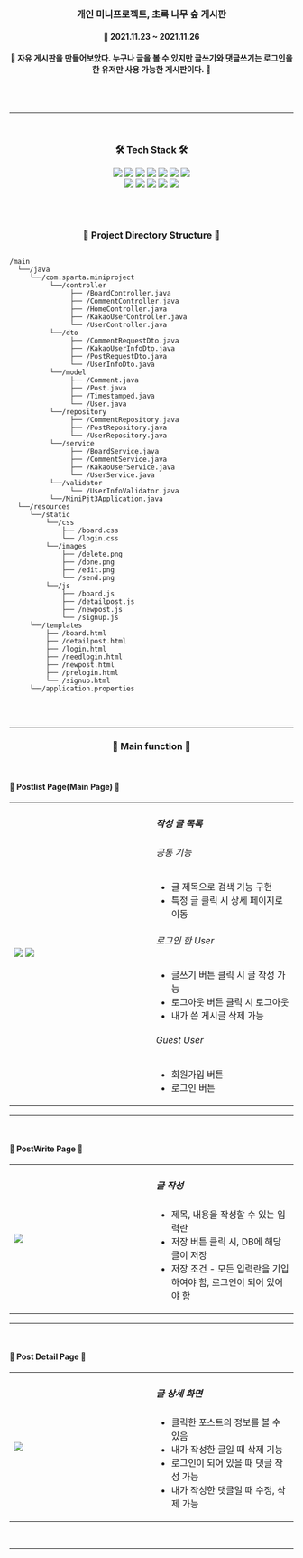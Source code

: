 <h3 align="center"><b>개인 미니프로젝트, 초록 나무 숲 게시판</b></h3>

<h4 align="center">📆 2021.11.23 ~ 2021.11.26</h4>
<h4 align="center"><b>🎫 자유 게시판을 만들어보았다. 누구나 글을 볼 수 있지만 글쓰기와 댓글쓰기는 로그인을 한 유저만 사용 가능한 게시판이다. 🎫</b></h4>
<br><br> 

---

<br>
<h3 align="center"><b>🛠 Tech Stack 🛠</b></h3>
<p align="center">
<img src="https://img.shields.io/badge/javascript-F7DF1E?style=for-the-badge&logo=javascript&logoColor=black">
<img src="https://img.shields.io/badge/jquery-0769AD?style=for-the-badge&logo=jquery&logoColor=white">
<img src="https://img.shields.io/badge/html-E34F26?style=for-the-badge&logo=html5&logoColor=white">
<img src="https://img.shields.io/badge/css-1572B6?style=for-the-badge&logo=css3&logoColor=white">
<img src="https://img.shields.io/badge/github-181717?style=for-the-badge&logo=github&logoColor=white">
<img src="https://img.shields.io/badge/linux-FCC624?style=for-the-badge&logo=linux&logoColor=black">
<img src="https://img.shields.io/badge/aws-232F3E?style=for-the-badge&logo=aws&logoColor=white">
</br>
<img src="https://img.shields.io/badge/Java-F80000?style=for-the-badge&logo=Java&logoColor=white">
<img src="https://img.shields.io/badge/SpringBoot-4FC08D?style=for-the-badge&logo=SpringBoot&logoColor=white">
<img src="https://img.shields.io/badge/Thymeleaf-7952B3?style=for-the-badge&logo=Thymeleaf&logoColor=white">
<img src="https://img.shields.io/badge/Mysql-61DAFB?style=for-the-badge&logo=Mysql&logoColor=white">
<img src="https://img.shields.io/badge/SpringSecurity-F7DF1E?style=for-the-badge&logo=SpringSecurity&logoColor=black">

<br><br>
<h3 align="center"><b>📂 Project Directory Structure 📁</b></h3>
<pre>
<code>
/main
  └──/java
     └──/com.sparta.miniproject
          └──/controller
               ├── /BoardController.java
               ├── /CommentController.java
               ├── /HomeController.java
               ├── /KakaoUserController.java
               └── /UserController.java
          └──/dto
               ├── /CommentRequestDto.java
               ├── /KakaoUserInfoDto.java
               ├── /PostRequestDto.java
               └── /UserInfoDto.java
          └──/model
               ├── /Comment.java
               ├── /Post.java
               ├── /Timestamped.java
               └── /User.java
          └──/repository
               ├── /CommentRepository.java
               ├── /PostRepository.java
               └── /UserRepository.java
          └──/service
               ├── /BoardService.java
               ├── /CommentService.java
               ├── /KakaoUserService.java
               └── /UserService.java
          └──/validator
               └── /UserInfoValidator.java
          └──/MiniPjt3Application.java
  └──/resources
     └──/static
         └──/css
             ├── /board.css
             └── /login.css
         └──/images
             ├── /delete.png
             ├── /done.png
             ├── /edit.png
             └── /send.png
         └──/js
             ├── /board.js
             ├── /detailpost.js
             ├── /newpost.js
             └── /signup.js
     └──/templates
         ├── /board.html
         ├── /detailpost.html
         ├── /login.html
         ├── /needlogin.html
         ├── /newpost.html
         ├── /prelogin.html
         └── /signup.html
     └──/application.properties
</code>
</pre>
<br>

---

<h3 align="center"><b>📢 Main function 📢</b></h3>
<br>
<h4><b>📰 Postlist Page(Main Page) 📰</b></h4>

<table width="100%">
    <tr>
        <td width="50%">
            <img src="https://user-images.githubusercontent.com/57797592/143762899-94d65e9d-f3e2-4d1a-817d-bdcca8beb9c7.png" />
            <img src="https://user-images.githubusercontent.com/57797592/143762416-2c231b7b-60e1-4397-95e7-cade8e37384a.png" />
        </td>
        <td width="50%">
            <h5>작성 글 목록</h5>
            <h6>공통 기능</h6>
            <ul>
                <li>글 제목으로 검색 기능 구현</li>
                <li>특정 글 클릭 시 상세 페이지로 이동</li>
            </ul>
            <h6>로그인 한 User</h6>
            <ul>
                <li>글쓰기 버튼 클릭 시 글 작성 가능</li>
                <li>로그아웃 버튼 클릭 시 로그아웃</li>
                <li>내가 쓴 게시글 삭제 가능</li>
            </ul>
            <h6>Guest User</h6>
            <ul>
                <li>회원가입 버튼</li>
                <li>로그인 버튼</li>
            </ul>
        </td>
    </tr>
</table>

---

<br>
<h4><b>📰 PostWrite Page 📰</b></h4>

<table width="100%">
    <tr>
        <td width="50%"><img src="https://user-images.githubusercontent.com/57797592/143762963-bdfa0c57-98a2-4246-8322-d33a4d0df84a.png" /></td>
        <td width="50%">
            <h5>글 작성</h5>
            <ul>
                <li>제목, 내용을 작성할 수 있는 입력란</li>
                <li>저장 버튼 클릭 시, DB에 해당 글이 저장</li>
                <li>저장 조건 - 모든 입력란을 기입하여야 함, 로그인이 되어 있어야 함</li>
            </ul>
        </td>
    </tr>
</table>

---

<br>
<h4><b>📰 Post Detail Page 📰</b></h4>

<table width="100%">
    <tr>
        <td width="50%"><img src="https://user-images.githubusercontent.com/57797592/143763003-7b396a87-b2ff-4c4b-9be3-ec52614b11b6.png" /></td>
        <td width="50%">
            <h5>글 상세 화면</h5>
            <ul>
                <li>클릭한 포스트의 정보를 볼 수 있음</li>
                <li>내가 작성한 글일 때 삭제 기능</li>
                <li>로그인이 되어 있을 때 댓글 작성 가능</li>
                <li>내가 작성한 댓글일 때 수정, 삭제 가능</li>
            </ul>
        </td>
    </tr>
</table>
<br>

---
